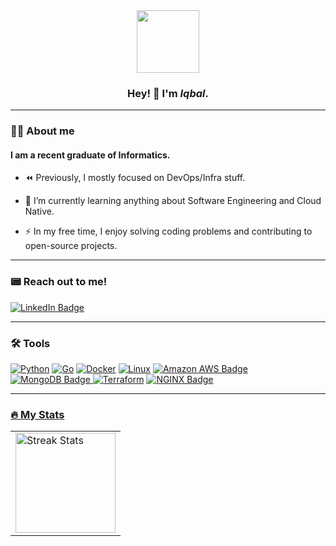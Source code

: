 <div id="header" align="center">
  <img src="https://media.giphy.com/media/3iyKHMIKg5VWG6qHUm/giphy.gif" width="100"/>
</div>

<div id="name" align="center">
    <h3>Hey! 👋 I'm <i>Iqbal</i>.</h3>
</div>

---

### :man_technologist: About me
#### I am a recent graduate of Informatics.

- :rewind: Previously, I mostly focused on DevOps/Infra stuff.

- :telescope: I’m currently learning anything about Software Engineering and Cloud Native.

- :zap: In my free time, I enjoy solving coding problems and contributing to open-source projects.

---

### :pager: Reach out to me!
<div id="badges">
  <a href="https://www.linkedin.com/in/abdi-miqbal/">
    <img src="https://img.shields.io/badge/LinkedIn-blue?style=for-the-badge&logo=linkedin&logoColor=white" alt="LinkedIn Badge"/>
  </a>
</div>

---


### :hammer_and_wrench: Tools
<div>
  <a href="https://github.com/python/cpython"><img src="https://img.shields.io/badge/python-3670A0?style=for-the-badge&logo=python&logoColor=ffdd54" alt="Python" style="max-width: 100%;"></a>
  <a href="https://github.com/golang/go"><img src="https://img.shields.io/badge/go-%2300ADD8.svg?style=for-the-badge&logo=go&logoColor=white" alt="Go" style="max-width: 100%;"></a>
  <a href="https://www.docker.com/" rel="nofollow"><img src="https://img.shields.io/badge/Docker-2CA5E0?style=for-the-badge&amp;logo=docker&amp;logoColor=white" alt="Docker" style="max-width: 100%;"></a>
  <a href="https://github.com/torvalds/linux"><img src="https://img.shields.io/badge/Linux-FCC624?style=for-the-badge&amp;logo=linux&amp;logoColor=black" alt="Linux" style="max-width: 100%;"></a>
   <a href="https://aws.amazon.com/"><img src="https://img.shields.io/badge/Amazon%20AWS-232F3E?logo=amazonaws&logoColor=fff&style=for-the-badge" alt="Amazon AWS Badge"></a>
    <a href="https://www.mongodb.com/"><img src="https://img.shields.io/badge/MongoDB-47A248?logo=mongodb&logoColor=fff&style=for-the-badge" alt="MongoDB Badge">
  <a href="https://github.com/hashicorp/terraform"><img src="https://img.shields.io/badge/Terraform-7B42BC?style=for-the-badge&amp;logo=terraform&amp;logoColor=white" alt="Terraform" style="max-width: 100%;"></a>
        <a href="https://www.nginx.com/"><img src="https://img.shields.io/badge/NGINX-009639?logo=nginx&logoColor=fff&style=for-the-badge" alt="NGINX Badge">
</div>

---

### :fire: My Stats

<table>
    <tbody>
        <tr>
            <td>
                <a target="_blank" rel="noopener noreferrer nofollow" href="https://git.io/streak-stats"><img src="https://streak-stats.demolab.com?user=Iqbalabdi&theme=dark" width="auto" height="160" alt="Streak Stats" border="0" style="max-width: 100%;"></a>
            </td>
        </tr>
    </tbody>
</table>

<!--
**Iqbalabdi/Iqbalabdi** is a ✨ _special_ ✨ repository because its `README.md` (this file) appears on your GitHub profile.

Here are some ideas to get you started:

- 🔭 I’m currently working on ...
- 🌱 I’m currently learning ...
- 👯 I’m looking to collaborate on ...
- 🤔 I’m looking for help with ...
- 💬 Ask me about ...
- 📫 How to reach me: ...
- 😄 Pronouns: ...
- ⚡ Fun fact: ...
-->
